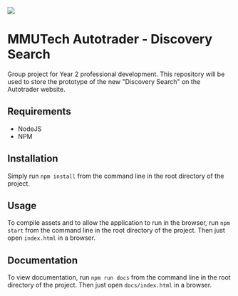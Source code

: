 ![](https://travis-ci.org/elliotleelewis/MMUTech-Autotrader.svg?branch=master)

# MMUTech Autotrader - Discovery Search
Group project for Year 2 professional development. This repository will be used to store the prototype of the new "Discovery Search" on the Autotrader website.

## Requirements
* NodeJS
* NPM

## Installation
Simply run `npm install` from the command line in the root directory of the project.

## Usage
To compile assets and to allow the application to run in the browser, run `npm start` from the command line in the root directory of the project. Then just open `index.html` in a browser.

## Documentation
To view documentation, run `npm run docs` from the command line in the root directory of the project. Then just open `docs/index.html` in a browser.